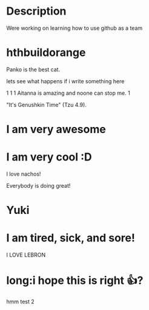 # Description

Were working on learning how to use github as a team

# hthbuildorange
Panko is the best cat. 


lets see what happens if i write something here


1
1
1
Aitanna is amazing and
noone can stop me. 
1

"It's Genushkin Time" (Tzu 4.9).

# I am very awesome
# I am very cool :D


I love nachos!

Everybody is doing great!



# Yuki




# I am tired, sick, and sore!

I LOVE LEBRON


# long:i hope this is right 👍?
hmm test 2

